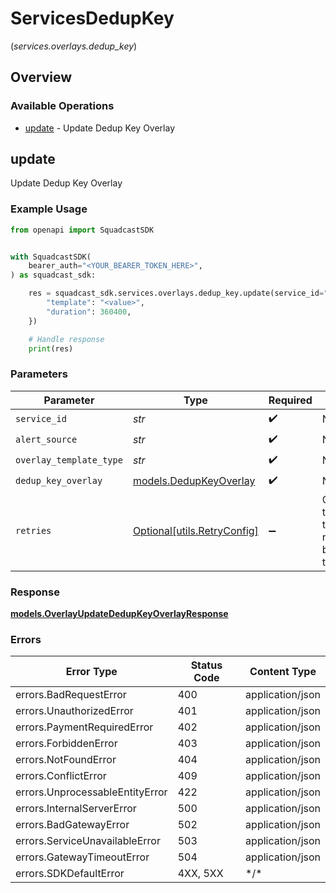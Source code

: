 # ServicesDedupKey
(*services.overlays.dedup_key*)

## Overview

### Available Operations

* [update](#update) - Update Dedup Key Overlay

## update

Update Dedup Key Overlay

### Example Usage

<!-- UsageSnippet language="python" operationID="Overlay_updateDedupKeyOverlay" method="put" path="/v3/services/{serviceID}/overlays/dedup-key/{alertSource}" -->
```python
from openapi import SquadcastSDK


with SquadcastSDK(
    bearer_auth="<YOUR_BEARER_TOKEN_HERE>",
) as squadcast_sdk:

    res = squadcast_sdk.services.overlays.dedup_key.update(service_id="<id>", alert_source="<value>", overlay_template_type="<value>", dedup_key_overlay={
        "template": "<value>",
        "duration": 360400,
    })

    # Handle response
    print(res)

```

### Parameters

| Parameter                                                           | Type                                                                | Required                                                            | Description                                                         |
| ------------------------------------------------------------------- | ------------------------------------------------------------------- | ------------------------------------------------------------------- | ------------------------------------------------------------------- |
| `service_id`                                                        | *str*                                                               | :heavy_check_mark:                                                  | N/A                                                                 |
| `alert_source`                                                      | *str*                                                               | :heavy_check_mark:                                                  | N/A                                                                 |
| `overlay_template_type`                                             | *str*                                                               | :heavy_check_mark:                                                  | N/A                                                                 |
| `dedup_key_overlay`                                                 | [models.DedupKeyOverlay](../../models/dedupkeyoverlay.md)           | :heavy_check_mark:                                                  | N/A                                                                 |
| `retries`                                                           | [Optional[utils.RetryConfig]](../../models/utils/retryconfig.md)    | :heavy_minus_sign:                                                  | Configuration to override the default retry behavior of the client. |

### Response

**[models.OverlayUpdateDedupKeyOverlayResponse](../../models/overlayupdatededupkeyoverlayresponse.md)**

### Errors

| Error Type                      | Status Code                     | Content Type                    |
| ------------------------------- | ------------------------------- | ------------------------------- |
| errors.BadRequestError          | 400                             | application/json                |
| errors.UnauthorizedError        | 401                             | application/json                |
| errors.PaymentRequiredError     | 402                             | application/json                |
| errors.ForbiddenError           | 403                             | application/json                |
| errors.NotFoundError            | 404                             | application/json                |
| errors.ConflictError            | 409                             | application/json                |
| errors.UnprocessableEntityError | 422                             | application/json                |
| errors.InternalServerError      | 500                             | application/json                |
| errors.BadGatewayError          | 502                             | application/json                |
| errors.ServiceUnavailableError  | 503                             | application/json                |
| errors.GatewayTimeoutError      | 504                             | application/json                |
| errors.SDKDefaultError          | 4XX, 5XX                        | \*/\*                           |